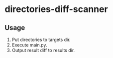 # directories-diff-scanner

## Usage

1. Put directories to targets dir.
2. Execute main.py.
3. Output result diff to results dir.
